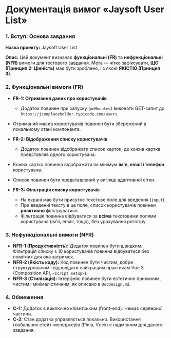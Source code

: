 # Документація вимог «Jaysoft User List»

### 1. Вступ: Основа завдання

**Назва проекту:** Jaysoft User List

**Опис:** Цей документ визначає **функціональні (FR)** та **нефункціональні (NFR)** вимоги для тестового завдання. Мета — чітко зафіксувати, **ЩО (Принцип 2: Цінність)** має бути зроблено, і з якою **ЯКІСТЮ (Принцип 3)**.

### 2. Функціональні вимоги (FR)

*   **FR-1: Отримання даних про користувачів**
    *   Додаток повинен при запуску (`onMounted`) виконати GET-запит до `https://jsonplaceholder.typicode.com/users`.
*   Отриманий масив користувачів повинен бути збережений в локальному стані компонента.

*   **FR-2: Відображення списку користувачів**
    - Додаток повинен відображати список карток, де кожна картка представляє одного користувача.
- Кожна картка повинна відображати як мінімум **ім'я, email і телефон** користувача.
- Список повинен бути представлений у вигляді адаптивної сітки.

- **FR-3: Фільтрація списку користувачів**
    *   На екрані має бути присутнє текстове поле для введення (`input`).
    *   При введенні тексту в це поле, список користувачів повинен **реактивно** фільтруватися.
    *   Фільтрація повинна відбуватися за **всіма** текстовими полями користувача (ім'я, email, тощо), без урахування регістру.

### 3. Нефункціональні вимоги (NFR)

*   **NFR-1 (Продуктивність):** Додаток повинен бути швидким. Фільтрація списку з 10 користувачів повинна відбуватися без помітних для ока затримок.
*   **NFR-2 (Якість коду):** Код повинен бути чистим, добре структурованим і відповідати найкращим практикам Vue 3 (Composition API, `<script setup>`).
*   **NFR-3 (Стилізація):** Інтерфейс повинен бути естетично приємним, чистим і мінімалістичним, як описано в `DocDesign.md`.

### 4. Обмеження

*   **C-1:** Додаток є виключно клієнтським (front-end). Немає серверної частини.
*   **C-2:** Стан додатка управляється локально. Використання глобальних стейт-менеджерів (Pinia, Vuex) є надмірним для даного завдання.